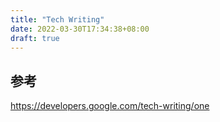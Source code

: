 ```yaml
---
title: "Tech Writing"
date: 2022-03-30T17:34:38+08:00
draft: true
---
```


##

## 参考

https://developers.google.com/tech-writing/one
